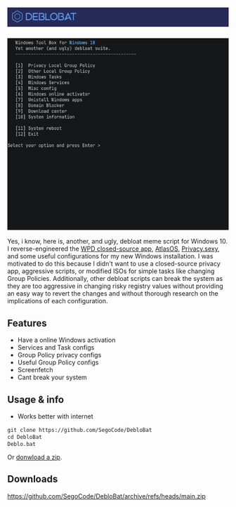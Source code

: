 # <img src="https://github.com/SegoCode/DebloBat/blob/main/media/header.png"> 
<img  src="https://github.com/SegoCode/DebloBat/blob/main/media/demo-2.gif">

Yes, i know, here is, another, and ugly, debloat meme script for Windows 10. I reverse-engineered the [WPD closed-source app](https://wpd.app/), [AtlasOS](https://github.com/Atlas-OS/Atlas), [Privacy.sexy](https://github.com/undergroundwires/privacy.sexy), and some useful configurations for my new Windows installation. I was motivated to do this because I didn't want to use a closed-source privacy app, aggressive scripts, or modified ISOs for simple tasks like changing Group Policies. Additionally, other debloat scripts can break the system as they are too aggressive in changing risky registry values without providing an easy way to revert the changes and without thorough research on the implications of each configuration.


## Features
- Have a online Windows activation
- Services and Task configs
- Group Policy privacy configs
- Useful Group Policy configs
- Screenfetch
- Cant break your system

## Usage & info

- Works better with internet

```shell
git clone https://github.com/SegoCode/DebloBat
cd DebloBat
Deblo.bat
```
Or [donwload a zip](https://github.com/SegoCode/DebloBat/archive/refs/heads/main.zip).

## Downloads

https://github.com/SegoCode/DebloBat/archive/refs/heads/main.zip
